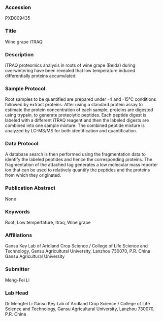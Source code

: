 ### Accession
PXD009435

### Title
Wine grape iTRAQ

### Description
iTRAQ proteomics analysis in roots of wine grape (Beida) during overwintering have been revealed that low temperature induced differentially proteins accumulated.

### Sample Protocol
Root samples to be quantified are prepared under -4 and -15℃ conditions followed by extract proteins. After using a standard protein assay to estimate the protein concentration of each sample, proteins are digested using trypsin, to generate proteolytic peptides. Each peptide digest is labeled with a different iTRAQ reagent and then the labeled digests are combined into one sample mixture. The combined peptide mixture is analyzed by LC-MS/MS for both identification and quantification.

### Data Protocol
A database search is then performed using the fragmentation data to identify the labeled peptides and hence the corresponding proteins. The fragmentation of the attached tag generates a low molecular mass reporter ion that can be used to relatively quantify the peptides and the proteins from which they originated.

### Publication Abstract
None

### Keywords
Root, Low tempertature, Itraq, Wine grape

### Affiliations
Gansu Key Lab of Aridland Crop Science / College of Life Science and Technology, Gansu Agricultural University, Lanzhou 730070, P.R. China
Gansu Agricultural University

### Submitter
Meng-Fei LI

### Lab Head
Dr Mengfei Li
Gansu Key Lab of Aridland Crop Science / College of Life Science and Technology, Gansu Agricultural University, Lanzhou 730070, P.R. China


